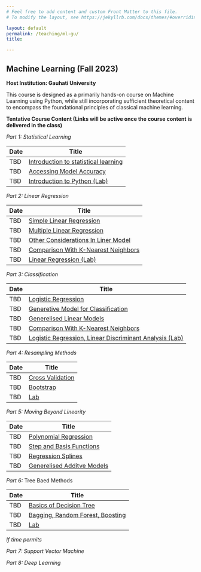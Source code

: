 ```yaml
---
# Feel free to add content and custom Front Matter to this file.
# To modify the layout, see https://jekyllrb.com/docs/themes/#overriding-theme-defaults

layout: default
permalink: /teaching/ml-gu/
title: 

---
```


## Machine Learning (Fall 2023)
**Host Institution: Gauhati University**

This course is designed as a primarily hands-on course on Machine Learning using Python, while still incorporating sufficient theoretical content to encompass the foundational principles of classical machine learning.



**Tentative Course Content (Links will be active once the course content is delivered in the class)**

*Part 1: Statistical Learning*

| Date | Title |
|--|--|
| TBD | [Introduction to statistical learning](/) |
| TBD | [Accessing Model Accuracy](/)|
| TBD | [Introduction to Python (Lab)](/) |

*Part 2: Linear Regression*

| Date | Title |
|--|--|
| TBD | [Simple Linear Regression](/) |
| TBD | [Multiple Linear Regression](/)|
| TBD | [Other Considerations In Liner Model](/) |
| TBD | [Comparison With K-Nearest Neighbors](/) |
| TBD | [Linear Regression (Lab)](/) |

*Part 3: Classification*

| Date | Title |
|--|--|
| TBD | [Logistic Regression](/) |
| TBD | [Generetive Model for Classification](/)|
| TBD | [Generelised Linear Models](/) |
| TBD | [Comparison With K-Nearest Neighbors](/) |
| TBD | [Logistic Regression, Linear Discriminant Analysis (Lab)](/) |

*Part 4: Resampling Methods*

| Date | Title |
|--|--|
| TBD | [Cross Validation](/) |
| TBD | [Bootstrap](/)|
| TBD | [Lab](/) |

*Part 5: Moving Beyond Linearity*

| Date | Title |
|--|--|
| TBD | [Polynomial Regression](/) |
| TBD | [Step and Basis Functions](/)|
| TBD | [Regression Splines](/) |
| TBD | [Generelised Additve Models](/) |

*Part 6:* Tree Baed Methods

| Date | Title |
|--|--|
| TBD | [Basics of Decision Tree](/) |
| TBD | [Bagging, Random Forest, Boosting](/)|
| TBD | [Lab](/) |


*If time permits*

*Part 7: Support Vector Machine*

*Part 8: Deep Learning*